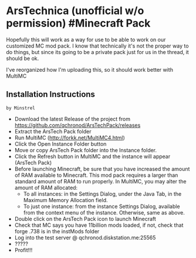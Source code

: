 ArsTechnica (unofficial w/o permission) #Minecraft Pack
=======================================================
Hopefully this will work as a way for use to be able to work on our customized MC mod pack.
I know that technically it's not the proper way to do things, but since its going to be a private pack just for us in the thread, it should be ok.

I've reorganized how I'm uploading this, so it should work better with MultiMC


Installation Instructions 
---------------------------------------
    by Minstrel 

- Download the latest Release of the project from https://github.com/qchronod/ArsTechPack/releases
- Extract the ArsTech Pack folder
- Run MultiMC (http://forkk.net/MultiMC4.html)
- Click the Open Instance Folder button
- Move or copy ArsTech Pack folder into the Instance folder.
- Click the Refresh button in MultiMC and the instance will appear (ArsTech Pack)
- Before launching Minecraft, be sure that you have increased the amount of RAM available to Minecraft.  This mod pack requires a larger than standard amount of RAM to run properly.  In MultiMC, you may alter the amount of RAM allocated:
  - To all instances: in the Settings Dialog, under the Java Tab, in the Maximum Memory Allocation field.
  - To just one instance: from the instance Settings Dialog, available from the context menu of the instance. Otherwise, same as above.
- Double click on the ArsTech Pack icon to launch Minecraft
- Check that MC says you have 11billion mods loaded, if not, check that forge .738 is in the instMods folder
- Log into the test server @ qchronod.diskstation.me:25565
- ?????
- Profit!!!
